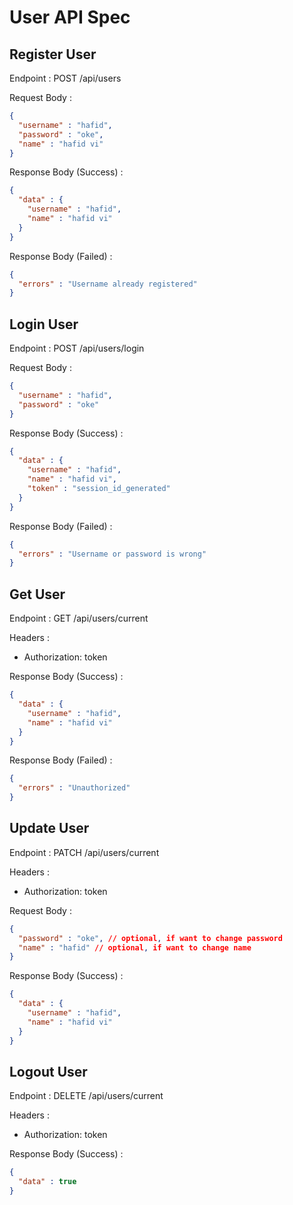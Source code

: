 # User API Spec

## Register User

Endpoint : POST /api/users

Request Body :

```json
{
  "username" : "hafid",
  "password" : "oke",
  "name" : "hafid vi"
}
```

Response Body (Success) : 

```json
{
  "data" : {
    "username" : "hafid",
    "name" : "hafid vi"
  }
}
```

Response Body (Failed) :

```json
{
  "errors" : "Username already registered"
}
```

## Login User

Endpoint : POST /api/users/login

Request Body :

```json
{
  "username" : "hafid",
  "password" : "oke"
}
```

Response Body (Success) :

```json
{
  "data" : {
    "username" : "hafid",
    "name" : "hafid vi",
    "token" : "session_id_generated"
  }
}
```

Response Body (Failed) :

```json
{
  "errors" : "Username or password is wrong"
}
```

## Get User

Endpoint : GET /api/users/current

Headers :
- Authorization: token

Response Body (Success) :

```json
{
  "data" : {
    "username" : "hafid",
    "name" : "hafid vi"
  }
}
```

Response Body (Failed) :

```json
{
  "errors" : "Unauthorized"
}
```

## Update User

Endpoint : PATCH /api/users/current

Headers :
- Authorization: token

Request Body :

```json
{
  "password" : "oke", // optional, if want to change password
  "name" : "hafid" // optional, if want to change name
}
```

Response Body (Success) :

```json
{
  "data" : {
    "username" : "hafid",
    "name" : "hafid vi"
  }
}
```

## Logout User

Endpoint : DELETE /api/users/current

Headers :
- Authorization: token

Response Body (Success) :

```json
{
  "data" : true
}
```


